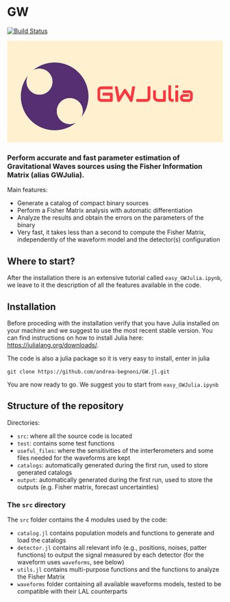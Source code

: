 # GW

[![Build Status](https://github.com/andrea-begnoni/GW.jl/actions/workflows/CI.yml/badge.svg?branch=main)](https://github.com/andrea-begnoni/GW.jl/actions/workflows/CI.yml?query=branch%3Amain)

![alt text](logo.png)

### Perform accurate and fast parameter estimation of Gravitational Waves sources using the Fisher Information Matrix (alias GWJulia).

Main features:

- Generate a catalog of compact binary sources
- Perform a Fisher Matrix analysis with automatic differentiation
- Analyze the results and obtain the errors on the parameters of the binary
- Very fast, it takes less than a second to compute the Fisher Matrix, independently of the waveform model and the detector(s) configuration

## Where to start?

After the installation there is an extensive tutorial called `easy_GWJulia.ipynb`, we leave to it the description of all the features available in the code.

## Installation

Before proceding with the installation verify that you have Julia installed on your machine and we suggest to use the most recent stable version. You can find instructions on how to install Julia here: https://julialang.org/downloads/.

The code is also a julia package so it is very easy to install, enter in julia

```
git clone https://github.com/andrea-begnoni/GW.jl.git
```

You are now ready to go. We suggest you to start from `easy_GWJulia.ipynb`

## Structure of the repository

Directories:

- `src`: where all the source code is located
- `test`: contains some test functions
- `useful_files`: where the sensitivities of the interferometers and some files needed for the waveforms are kept
- `catalogs`: automatically generated during the first run, used to store generated catalogs
- `output`: automatically generated during the first run, used to store the outputs (e.g. Fisher matrix, forecast uncertainties)

### The `src` directory

The `src` folder contains the 4 modules used by the code:

- `catalog.jl` contains population models and functions to generate and load the catalogs
- `detector.jl` contains all relevant info (e.g., positions, noises, patter functions) to output the signal measured by each detector (for the waveform uses `waveforms`, see below)
- `utils.jl` contains multi-purpose functions and the functions to analyze the Fisher Matrix
- `waveforms` folder containing all available waveforms models, tested to be compatible with their LAL counterparts

